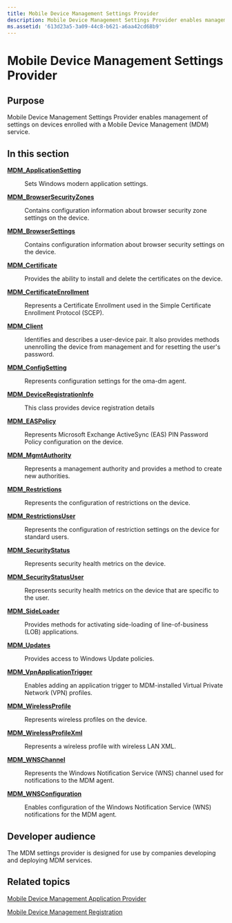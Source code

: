 ```yaml
---
title: Mobile Device Management Settings Provider
description: Mobile Device Management Settings Provider enables management of settings on devices enrolled with a Mobile Device Management (MDM) service.
ms.assetid: '613d23a5-3a09-44c8-b621-a6aa42cd68b9'
---
```


# Mobile Device Management Settings Provider

## Purpose

Mobile Device Management Settings Provider enables management of settings on devices enrolled with a Mobile Device Management (MDM) service.

## In this section

<dl> <dt>

[**MDM\_ApplicationSetting**](https://msdn.microsoft.com/library/dn610382)
</dt> <dd>

Sets Windows modern application settings.

</dd> <dt>

[**MDM\_BrowserSecurityZones**](https://msdn.microsoft.com/library/dn610383)
</dt> <dd>

Contains configuration information about browser security zone settings on the device.

</dd> <dt>

[**MDM\_BrowserSettings**](https://msdn.microsoft.com/library/dn610384)
</dt> <dd>

Contains configuration information about browser security settings on the device.

</dd> <dt>

[**MDM\_Certificate**](https://msdn.microsoft.com/library/dn610385)
</dt> <dd>

Provides the ability to install and delete the certificates on the device.

</dd> <dt>

[**MDM\_CertificateEnrollment**](https://msdn.microsoft.com/library/dn610386)
</dt> <dd>

Represents a Certificate Enrollment used in the Simple Certificate Enrollment Protocol (SCEP).

</dd> <dt>

[**MDM\_Client**](https://msdn.microsoft.com/library/dn610387)
</dt> <dd>

Identifies and describes a user-device pair. It also provides methods unenrolling the device from management and for resetting the user's password.

</dd> <dt>

[**MDM\_ConfigSetting**](https://msdn.microsoft.com/library/dn610388)
</dt> <dd>

Represents configuration settings for the oma-dm agent.

</dd> <dt>

[**MDM\_DeviceRegistrationInfo**](https://msdn.microsoft.com/library/dn610389)
</dt> <dd>

This class provides device registration details

</dd> <dt>

[**MDM\_EASPolicy**](https://msdn.microsoft.com/library/dn610390)
</dt> <dd>

Represents Microsoft Exchange ActiveSync (EAS) PIN Password Policy configuration on the device.

</dd> <dt>

[**MDM\_MgmtAuthority**](https://msdn.microsoft.com/library/dn610391)
</dt> <dd>

Represents a management authority and provides a method to create new authorities.

</dd> <dt>

[**MDM\_Restrictions**](https://msdn.microsoft.com/library/dn610392)
</dt> <dd>

Represents the configuration of restrictions on the device.

</dd> <dt>

[**MDM\_RestrictionsUser**](https://msdn.microsoft.com/library/dn610393)
</dt> <dd>

Represents the configuration of restriction settings on the device for standard users.

</dd> <dt>

[**MDM\_SecurityStatus**](https://msdn.microsoft.com/library/dn610394)
</dt> <dd>

Represents security health metrics on the device.

</dd> <dt>

[**MDM\_SecurityStatusUser**](https://msdn.microsoft.com/library/dn920104)
</dt> <dd>

Represents security health metrics on the device that are specific to the user.

</dd> <dt>

[**MDM\_SideLoader**](https://msdn.microsoft.com/library/dn610395)
</dt> <dd>

Provides methods for activating side-loading of line-of-business (LOB) applications.

</dd> <dt>

[**MDM\_Updates**](https://msdn.microsoft.com/library/dn920105)
</dt> <dd>

Provides access to Windows Update policies.

</dd> <dt>

[**MDM\_VpnApplicationTrigger**](https://msdn.microsoft.com/library/dn610396)
</dt> <dd>

Enables adding an application trigger to MDM-installed Virtual Private Network (VPN) profiles.

</dd> <dt>

[**MDM\_WirelessProfile**](https://msdn.microsoft.com/library/dn610397)
</dt> <dd>

Represents wireless profiles on the device.

</dd> <dt>

[**MDM\_WirelessProfileXml**](https://msdn.microsoft.com/library/dn610398)
</dt> <dd>

Represents a wireless profile with wireless LAN XML.

</dd> <dt>

[**MDM\_WNSChannel**](https://msdn.microsoft.com/library/dn610399)
</dt> <dd>

Represents the Windows Notification Service (WNS) channel used for notifications to the MDM agent.

</dd> <dt>

[**MDM\_WNSConfiguration**](https://msdn.microsoft.com/library/dn610400)
</dt> <dd>

Enables configuration of the Windows Notification Service (WNS) notifications for the MDM agent.

</dd> </dl>

## Developer audience

The MDM settings provider is designed for use by companies developing and deploying MDM services.

## Related topics

<dl> <dt>

[Mobile Device Management Application Provider](https://msdn.microsoft.com/library/dn610375)
</dt> <dt>

[Mobile Device Management Registration](https://msdn.microsoft.com/library/windows/desktop/dn574819)
</dt> </dl>

 

 





